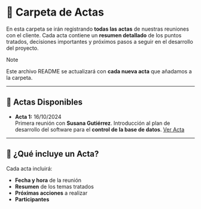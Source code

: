 # 📂 **Carpeta de Actas**

En esta carpeta se irán registrando **todas las actas** de nuestras reuniones con el cliente. Cada acta contiene un **resumen detallado** de los puntos tratados, decisiones importantes y próximos pasos a seguir en el desarrollo del proyecto.

> [!NOTE]
> Este archivo README se actualizará con **cada nueva acta** que añadamos a la carpeta.  

---

## 📑 **Actas Disponibles**

- **Acta 1:** 16/10/2024  
   Primera reunión con **Susana Gutiérrez**. Introducción al plan de desarrollo del software para el **control de la base de datos**. [Ver Acta](/actas/acta1.md)

---

## 📝 **¿Qué incluye un Acta?**
Cada acta incluirá:

- **Fecha y hora** de la reunión
- **Resumen** de los temas tratados
- **Próximas acciones** a realizar
- **Participantes**